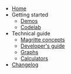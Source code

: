 
*   [Home](https://google.github.io/magritte/index.html)
*   Getting started
    *   [Demos](https://google.github.io/magritte/getting_started/demos.html)
    *   [Codelab](https://google.github.io/magritte/getting_started/codelab.html)
*   Technical guide
    *   [Magritte concepts](https://google.github.io/magritte/technical_guide/concepts.html)
    *   [Developer's guide](https://google.github.io/magritte/technical_guide/dev_guide.html)
    *   [Graphs](https://google.github.io/magritte/technical_guide/graphs.html)
    *   [Calculators](https://google.github.io/magritte/technical_guide/calculators.html)
*   [Changelog](https://google.github.io/magritte/changelog.html)
